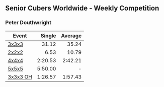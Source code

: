 ## Senior Cubers Worldwide - Weekly Competition
### Peter Douthwright

| Event | Single | Average |
| -- | --: | --: |
| [3x3x3](peter_douthwright/333.md) | 31.12 | 35.24 |  |
| [2x2x2](peter_douthwright/222.md) | 6.53 | 10.79 |  |
| [4x4x4](peter_douthwright/444.md) | 2:20.53 | 2:42.21 |  |
| [5x5x5](peter_douthwright/555.md) | 5:50.00 | - |  |
| [3x3x3 OH](peter_douthwright/333oh.md) | 1:26.57 | 1:57.43 |  |

<!-- Global site tag (gtag.js) - Google Analytics -->
<script async src="https://www.googletagmanager.com/gtag/js?id=UA-86348435-3"></script>
<script>window.dataLayer = window.dataLayer || []; function gtag() {dataLayer.push(arguments);} gtag('js', new Date()); gtag('config', 'UA-86348435-3');</script>
